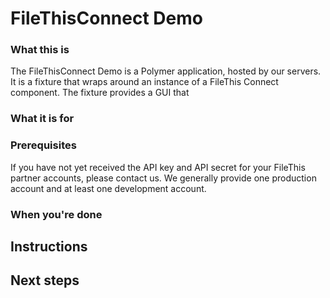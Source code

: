 # FileThisConnect Demo

### What this is

The FileThisConnect Demo is a Polymer application, hosted by our servers. It is a fixture that wraps around an instance of a FileThis Connect component. The fixture provides a GUI that 

### What it is for

### Prerequisites

If you have not yet received the API key and API secret for your FileThis partner accounts, please contact us. We generally provide one production account and at least one development account.

### When you're done

## Instructions



## Next steps
